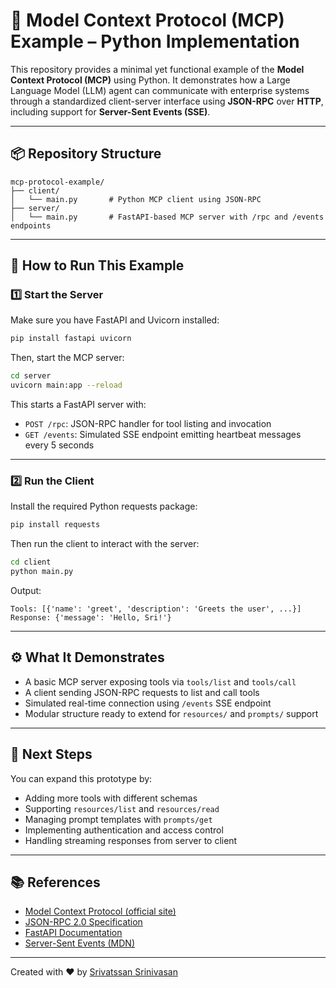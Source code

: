 # 🧠 Model Context Protocol (MCP) Example – Python Implementation

This repository provides a minimal yet functional example of the **Model Context Protocol (MCP)** using Python. It demonstrates how a Large Language Model (LLM) agent can communicate with enterprise systems through a standardized client-server interface using **JSON-RPC** over **HTTP**, including support for **Server-Sent Events (SSE)**.

---

## 📦 Repository Structure

```
mcp-protocol-example/
├── client/
│   └── main.py       # Python MCP client using JSON-RPC
├── server/
│   └── main.py       # FastAPI-based MCP server with /rpc and /events endpoints
```

---

## 🚀 How to Run This Example

### 1️⃣ Start the Server

Make sure you have FastAPI and Uvicorn installed:

```bash
pip install fastapi uvicorn
```

Then, start the MCP server:

```bash
cd server
uvicorn main:app --reload
```

This starts a FastAPI server with:
- `POST /rpc`: JSON-RPC handler for tool listing and invocation
- `GET /events`: Simulated SSE endpoint emitting heartbeat messages every 5 seconds

---

### 2️⃣ Run the Client

Install the required Python requests package:

```bash
pip install requests
```

Then run the client to interact with the server:

```bash
cd client
python main.py
```

Output:
```
Tools: [{'name': 'greet', 'description': 'Greets the user', ...}]
Response: {'message': 'Hello, Sri!'}
```

---

## ⚙️ What It Demonstrates

- A basic MCP server exposing tools via `tools/list` and `tools/call`
- A client sending JSON-RPC requests to list and call tools
- Simulated real-time connection using `/events` SSE endpoint
- Modular structure ready to extend for `resources/` and `prompts/` support

---

## 🧩 Next Steps

You can expand this prototype by:
- Adding more tools with different schemas
- Supporting `resources/list` and `resources/read`
- Managing prompt templates with `prompts/get`
- Implementing authentication and access control
- Handling streaming responses from server to client

---

## 📚 References

- [Model Context Protocol (official site)](https://modelcontextprotocol.io)
- [JSON-RPC 2.0 Specification](https://www.jsonrpc.org/specification)
- [FastAPI Documentation](https://fastapi.tiangolo.com/)
- [Server-Sent Events (MDN)](https://developer.mozilla.org/en-US/docs/Web/API/Server-sent_events)

---

Created with ❤️ by [Srivatssan Srinivasan](https://www.linkedin.com/in/srivatssan)
